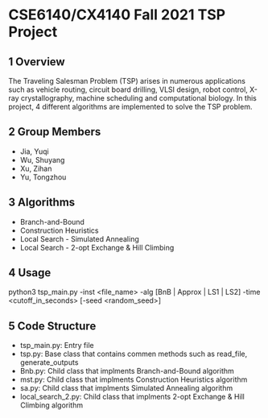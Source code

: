 # CSE6140/CX4140 Fall 2021 TSP Project

## 1 Overview

The Traveling Salesman Problem (TSP) arises in numerous applications such as vehicle routing,
circuit board drilling, VLSI design, robot control, X-ray crystallography, machine scheduling and
computational biology. In this project, 4 different algorithms are implemented
to solve the TSP problem.

## 2 Group Members

- Jia, Yuqi
- Wu, Shuyang
- Xu, Zihan
- Yu, Tongzhou


## 3 Algorithms

- Branch-and-Bound
- Construction Heuristics
- Local Search - Simulated Annealing
- Local Search - 2-opt Exchange & Hill Climbing


## 4 Usage

python3 tsp_main.py -inst <file_name> -alg [BnB | Approx | LS1 | LS2] -time <cutoff_in_seconds> [-seed <random_seed>]
    

## 5 Code Structure

- tsp_main.py: Entry file
- tsp.py: Base class that contains commen methods such as read_file, generate_outputs
- Bnb.py: Child class that implments Branch-and-Bound algorithm
- mst.py: Child class that implments Construction Heuristics algorithm
- sa.py: Child class that implments Simulated Annealing algorithm
- local_search_2.py: Child class that implments 2-opt Exchange & Hill Climbing algorithm


